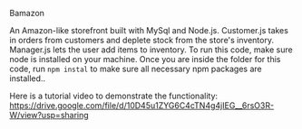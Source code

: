 Bamazon

An Amazon-like storefront built with MySql and Node.js. Customer.js takes in orders from customers and deplete stock from the store's inventory. Manager.js lets the user add items to inventory. To run this code, make sure node is installed on your machine. Once you are inside the folder for this code, run ````npm instal```` to make sure all necessary npm packages are installed..

Here is a tutorial video to demonstrate the functionality: https://drive.google.com/file/d/10D45u1ZYG6C4cTN4g4jIEG__6rsO3R-W/view?usp=sharing

